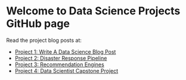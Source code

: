 # Welcome to Data Science Projects GitHub page

Read the project blog posts at:
 * [Project 1: Write A Data Science Blog Post](https://github.com/Halflernation/data-science/blob/master/docs/project_1.md)
 * [Project 2: Disaster Response Pipeline](https://github.com/Halflernation/data-science/blob/master/docs/project_2.md)
 * [Project 3: Recommendation Engines](https://github.com/Halflernation/data-science/blob/master/docs/project_3.md)
 * [Project 4: Data Scientist Capstone Project](https://github.com/Halflernation/data-science/blob/master/docs/project_4.md)

